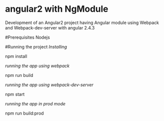 # angular2 with NgModule
Development of an Angular2 project having Angular module using Webpack and Webpack-dev-server with angular 2.4.3

#Prerequisites
Nodejs

#Running the project
*Installing*

npm install

*running the app using webpack*

npm run build

*running the app using webpack-dev-server*

npm start

*running the app in prod mode*

npm run build:prod
